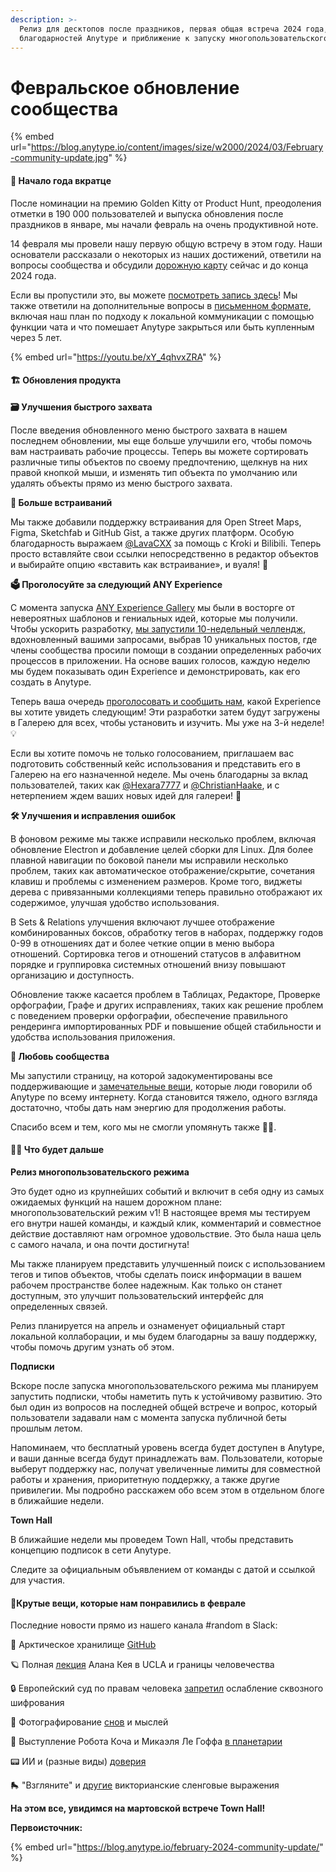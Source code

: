 ```yaml
---
description: >-
  Релиз для десктопов после праздников, первая общая встреча 2024 года, страница
  благодарностей Anytype и приближение к запуску многопользовательского режима.
---
```


# Февральское обновление сообщества

{% embed url="https://blog.anytype.io/content/images/size/w2000/2024/03/February-community-update.jpg" %}



#### **🥜 Начало года вкратце**

После номинации на премию Golden Kitty от Product Hunt, преодоления отметки в 190 000 пользователей и выпуска обновления после праздников в январе, мы начали февраль на очень продуктивной ноте.

14 февраля мы провели нашу первую общую встречу в этом году. Наши основатели рассказали о некоторых из наших достижений, ответили на вопросы сообщества и обсудили [дорожную карту](https://github.com/orgs/anyproto/projects/1/views/1?ref=blog.anytype.io) сейчас и до конца 2024 года.

Если вы пропустили это, вы можете [посмотреть запись здесь](https://www.youtube.com/watch?v=xY\_4qhvxZRA\&ab\_channel=Anytype\&ref=blog.anytype.io)! Мы также ответили на дополнительные вопросы в [письменном формате](https://community.anytype.io/t/join-us-08-feb-18-00-cest-for-our-next-community-town-hall-ama/13819/20?ref=blog.anytype.io), включая наш план по подходу к локальной коммуникации с помощью функции чата и что помешает Anytype закрыться или быть купленным через 5 лет.

{% embed url="https://youtu.be/xY_4qhvxZRA" %}



#### **🏗️ Обновления продукта**

**🗃 Улучшения быстрого захвата**

После введения обновленного меню быстрого захвата в нашем последнем обновлении, мы еще больше улучшили его, чтобы помочь вам настраивать рабочие процессы. Теперь вы можете сортировать различные типы объектов по своему предпочтению, щелкнув на них правой кнопкой мыши, и изменять тип объекта по умолчанию или удалять объекты прямо из меню быстрого захвата.

**🌈 Больше встраиваний**

Мы также добавили поддержку встраивания для Open Street Maps, Figma, Sketchfab и GitHub Gist, а также других платформ. Особую благодарность выражаем [@LavaCXX](https://github.com/LavaCxx?ref=blog.anytype.io) за помощь с Kroki и Bilibili. Теперь просто вставляйте свои ссылки непосредственно в редактор объектов и выбирайте опцию «вставить как встраивание», и вуаля! 🎉

**🗳️ Проголосуйте за следующий ANY Experience**

С момента запуска [ANY Experience Gallery](https://gallery.any.coop/?ref=blog.anytype.io) мы были в восторге от невероятных шаблонов и гениальных идей, которые мы получили. Чтобы ускорить разработку, [мы запустили 10-недельный челлендж](https://community.anytype.io/t/youre-invited-join-us-for-the-any-experience-gallery-challenge/13978/30?ref=blog.anytype.io), вдохновленный вашими запросами, выбрав 10 уникальных постов, где члены сообщества просили помощи в создании определенных рабочих процессов в приложении. На основе ваших голосов, каждую неделю мы будем показывать один Experience и демонстрировать, как его создать в Anytype.

Теперь ваша очередь [проголосовать и сообщить нам](https://community.anytype.io/t/youre-invited-join-us-for-the-any-experience-gallery-challenge/13978/30?ref=blog.anytype.io), какой Experience вы хотите увидеть следующим! Эти разработки затем будут загружены в Галерею для всех, чтобы установить и изучить. Мы уже на 3-й неделе! 💡

Если вы хотите помочь не только голосованием, приглашаем вас подготовить собственный кейс использования и представить его в Галерею на его назначенной неделе. Мы очень благодарны за вклад пользователей, таких как [@Hexara7777](https://github.com/Hexara7777?ref=blog.anytype.io) и [@ChristianHaake](https://github.com/ChristianHaake?ref=blog.anytype.io), и с нетерпением ждем ваших новых идей для галереи! 🌟

**🛠️ Улучшения и исправления ошибок**

В фоновом режиме мы также исправили несколько проблем, включая обновление Electron и добавление целей сборки для Linux. Для более плавной навигации по боковой панели мы исправили несколько проблем, таких как автоматическое отображение/скрытие, сочетания клавиш и проблемы с изменением размеров. Кроме того, виджеты дерева с привязанными коллекциями теперь правильно отображают их содержимое, улучшая удобство использования.

В Sets & Relations улучшения включают лучшее отображение комбинированных боксов, обработку тегов в наборах, поддержку годов 0-99 в отношениях дат и более четкие опции в меню выбора отношений. Сортировка тегов и отношений статусов в алфавитном порядке и группировка системных отношений внизу повышают организацию и доступность.

Обновление также касается проблем в Таблицах, Редакторе, Проверке орфографии, Графе и других исправлениях, таких как решение проблем с поведением проверки орфографии, обеспечение правильного рендеринга импортированных PDF и повышение общей стабильности и удобства использования приложения.

**🥹 Любовь сообщества**

Мы запустили страницу, на которой задокументированы все поддерживающие и [замечательные вещи](https://anytype.io/reviews?ref=blog.anytype.io), которые люди говорили об Anytype по всему интернету. Когда становится тяжело, одного взгляда достаточно, чтобы дать нам энергию для продолжения работы.

Спасибо всем и тем, кого мы не смогли упомянуть также 🖤🔋.

#### **🧑‍🚀 Что будет дальше**

**Релиз многопользовательского режима**

Это будет одно из крупнейших событий и включит в себя одну из самых ожидаемых функций на нашем дорожном плане: многопользовательский режим v1! В настоящее время мы тестируем его внутри нашей команды, и каждый клик, комментарий и совместное действие доставляют нам огромное удовольствие. Это была наша цель с самого начала, и она почти достигнута!

Мы также планируем представить улучшенный поиск с использованием тегов и типов объектов, чтобы сделать поиск информации в вашем рабочем пространстве более надежным. Как только он станет доступным, это улучшит пользовательский интерфейс для определенных связей.

Релиз планируется на апрель и ознаменует официальный старт локальной коллаборации, и мы будем благодарны за вашу поддержку, чтобы помочь другим узнать об этом.

**Подписки**

Вскоре после запуска многопользовательского режима мы планируем запустить подписки, чтобы наметить путь к устойчивому развитию. Это был один из вопросов на последней общей встрече и вопрос, который пользователи задавали нам с момента запуска публичной беты прошлым летом.

Напоминаем, что бесплатный уровень всегда будет доступен в Anytype, и ваши данные всегда будут принадлежать вам. Пользователи, которые выберут поддержку нас, получат увеличенные лимиты для совместной работы и хранения, приоритетную поддержку, а также другие привилегии. Мы подробно расскажем обо всем этом в отдельном блоге в ближайшие недели.

**Town Hall**

В ближайшие недели мы проведем Town Hall, чтобы представить концепцию подписок в сети Anytype.

Следите за официальным объявлением от команды с датой и ссылкой для участия.

#### **🎈Крутые вещи, которые нам понравились в феврале**

Последние новости прямо из нашего канала #random в Slack:

🧊 Арктическое хранилище [GitHub](https://www.youtube.com/watch?v=fzI9FNjXQ0o\&ab\_channel=GitHub\&ref=blog.anytype.io)

🪐 Полная [лекция](https://www.youtube.com/watch?v=dZQ7x0-MZcI\&ab\_channel=YoshikiOhshima\&ref=blog.anytype.io) Алана Кея в UCLA и границы человечества

🔒 Европейский суд по правам человека [запретил](https://www.eureporter.co/world/human-rights-category/european-court-of-human-rights-echr/2024/02/14/european-court-of-human-rights-bans-weakening-of-secure-end-to-endencryption-the-end-of-eus-chat-control-csar-mass-surveillance-plans/?ref=blog.anytype.io) ослабление сквозного шифрования

🔮 Фотографирование [снов](https://www.bbc.com/future/article/20170116-the-man-who-tried-to-photograph-thoughts-and-dreams?ref=blog.anytype.io) и мыслей

🌃 Выступление Робота Коча и Микаэля Ле Гоффа [в планетарии](https://www.planetarium.berlin/en/events/robot-koch-x-mickael-le-goff-sphere?ref=blog.anytype.io)

📟 ИИ и (разные виды) [доверия](https://www.belfercenter.org/publication/ai-and-trust?ref=blog.anytype.io)

🛼 "Взгляните" и [другие](https://publicdomainreview.org/collection/a-dictionary-of-victorian-slang-1909/?ref=blog.anytype.io) викторианские сленговые выражения

**На этом все, увидимся на мартовской встрече Town Hall!**

**Первоисточник:**

{% embed url="https://blog.anytype.io/february-2024-community-update/" %}

